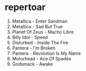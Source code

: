 repertoar
=========

 1. Metallica - Enter Sandman
 2. Metallica - Sad But True
 3. Planet Of Zeus - Macho Libre
 4. Billy Idol - Speed
 5. Disturbed - Inside The Fire
 6. Pantera - I'm Broken
 7. Pantera - Revolution Is My Name
 8. Motorhead - Ace Of Spades
 9. Godsmack - Awake
